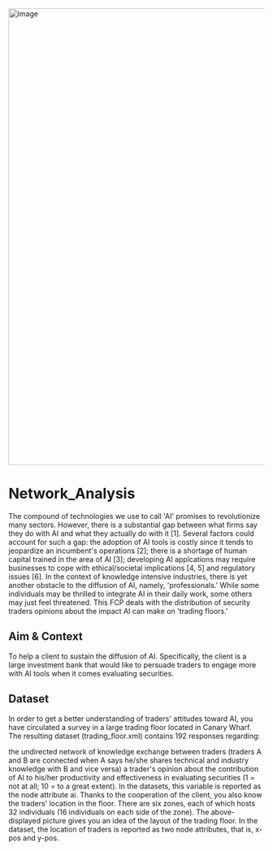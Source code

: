 <img width="900" alt="image" src="https://user-images.githubusercontent.com/74610013/182358730-72dc480b-1222-4e76-91f8-f702d83c2df2.png">


# Network_Analysis

The compound of technologies we use to call 'AI' promises to revolutionize many sectors. However, there is a substantial gap between what firms say they do with AI and what they actually do with it [1]. Several factors could account for such a gap: the adoption of AI tools is costly since it tends to jeopardize an incumbent's operations [2]; there is a shortage of human capital trained in the area of AI [3]; developing AI applcations may require businesses to cope with ethical/societal implications [4, 5] and regulatory issues [6]. In the context of knowledge intensive industries, there is yet another obstacle to the diffusion of AI, namely, 'professionals.' While some individuals may be thrilled to integrate AI in their daily work, some others may just feel threatened. This FCP deals with the distribution of security traders opinions about the impact AI can make on 'trading floors.'

## Aim & Context
To help a client to sustain the diffusion of AI. Specifically, the client is a large investment bank that would like to persuade traders to engage more with AI tools when it comes evaluating securities.

## Dataset
In order to get a better understanding of traders' attitudes toward AI, you have circulated a survey in a large trading floor located in Canary Wharf. The resulting dataset (trading_floor.xml) contains 192 responses regarding:

the undirected network of knowledge exchange between traders (traders A and B are connected when A says he/she shares technical and industry knowledge with B and vice versa)
a trader's opinion about the contribution of AI to his/her productivity and effectiveness in evaluating securities (1 = not at all; 10 = to a great extent). In the datasets, this variable is reported as the node attribute ai.
Thanks to the cooperation of the client, you also know the traders' location in the floor. There are six zones, each of which hosts 32 individuals (16 individuals on each side of the zone). The above-displayed picture gives you an idea of the layout of the trading floor. In the dataset, the location of traders is reported as two node attributes, that is, x-pos and y-pos.
